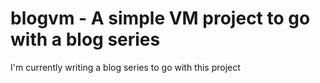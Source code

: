 # blogvm - A simple VM project to go with a blog series
I'm currently writing a blog series to go with this project